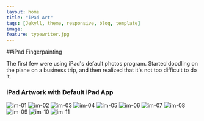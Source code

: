 ```yaml
---
layout: home
title: "iPad Art"
tags: [Jekyll, theme, responsive, blog, template]
image:
feature: typewriter.jpg
---
```


##iPad Fingerpainting

<a name="iPad"></a>

The first few were using iPad's default photos program. Started doodling on the plane on a business trip, and then realized that it's not too difficult to do it. 

### iPad Artwork with Default iPad App

![im-01](ipadart/im-01.png)
![im-02](ipadart/im-02.png)
![im-03](ipadart/im-03.png)
![im-04](ipadart/im-04.png)
![im-05](ipadart/im-05.png)
![im-06](ipadart/im-06.png)
![im-07](ipadart/im-07.png)
![im-08](ipadart/im-08.png)
![im-09](ipadart/im-09.png)
![im-10](ipadart/im-10.png)
![im-11](ipadart/im-11.png)


